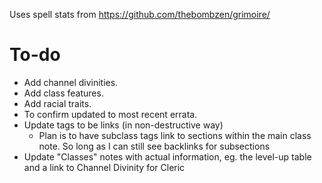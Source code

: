 Uses spell stats from https://github.com/thebombzen/grimoire/

# To-do
- Add channel divinities.
- Add class features.
- Add racial traits.
- To confirm updated to most recent errata.
- Update tags to be links (in non-destructive way) 
	- Plan is to have subclass tags link to sections within the main class note. So long as I can still see backlinks for subsections
- Update "Classes" notes with actual information, eg. the level-up table and a link to Channel Divinity for Cleric